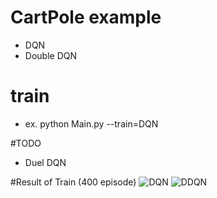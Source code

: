 # CartPole example
- DQN
- Double DQN

# train
- ex. python Main.py --train=DQN

#TODO
- Duel DQN

#Result of Train (400 episode)
![DQN](DQN-avg_reward%ep.jpg) ![DDQN](DDQN-avg_reward%ep.jpg) 

